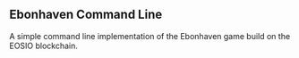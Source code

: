 ## Ebonhaven Command Line

A simple command line implementation of the Ebonhaven game build on the EOSIO blockchain.